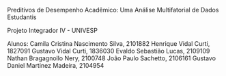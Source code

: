 Preditivos de Desempenho Acadêmico: Uma Análise Multifatorial de Dados Estudantis

Projeto Integrador IV - UNIVESP

Alunos:
Camila Cristina Nascimento Silva, 2101882
Henrique Vidal Curti, 1827091
Gustavo Vidal Curti, 1836030
Evaldo Sebastião Lucas, 2109109
Nathan Bragagnollo Nery, 2100748
João Paulo Sachetto, 2106161
Gustavo Daniel Martinez Madeira, 2104954
